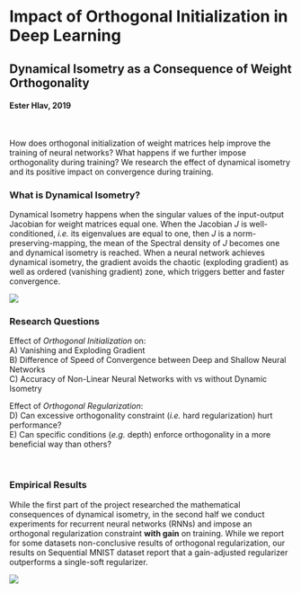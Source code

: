 # Impact of Orthogonal Initialization in Deep Learning
## Dynamical Isometry as a Consequence of Weight Orthogonality
#### Ester Hlav, 2019

<br/>

How does orthogonal initialization of weight matrices help improve the training of neural networks? What happens if we further impose orthogonality during training? We research the effect of dynamical isometry and its positive impact on convergence during training.

### What is Dynamical Isometry?
Dynamical Isometry happens when the singular values of the input-output Jacobian for weight matrices equal one. When the Jacobian *J* is well-conditioned, *i.e.* its eigenvalues are equal to one, then *J* is a norm-preserving-mapping, the mean of the Spectral density of *J* becomes one and dynamical isometry is reached. When a neural network achieves dynamical isometry, the gradient avoids the chaotic (exploding gradient) as well as ordered (vanishing gradient) zone, which triggers better and faster convergence.

![](https://github.com/EsterHlav/Dynamical-Isometry-from-Orthogonality-Neural-Nets/blob/master/ordered_chaotic.png?raw=true)

### Research Questions
Effect of *Orthogonal Initialization* on: <br/>
A) Vanishing and Exploding Gradient <br/>
B) Difference of Speed of Convergence between Deep and Shallow Neural Networks <br/>
C) Accuracy of Non-Linear Neural Networks with vs without Dynamic Isometry


Effect of *Orthogonal Regularization*:<br/>
D) Can excessive orthogonality constraint (*i.e.* hard regularization) hurt performance?<br/>
E) Can specific conditions (*e.g.* depth) enforce orthogonality in a more beneficial way than others?

<br/>

### Empirical Results
While the first part of the project researched the mathematical consequences of dynamical isometry, in the second half we conduct experiments for recurrent neural networks (RNNs) and impose an orthogonal regularization constraint **with gain** on training. While we report for some datasets non-conclusive results of orthogonal regularization, our results on Sequential MNIST dataset report that a gain-adjusted regularizer outperforms a single-soft regularizer.

![](https://github.com/EsterHlav/Dynamical-Isometry-from-Orthogonality-Neural-Nets/blob/master/singular_values.png?raw=true)
